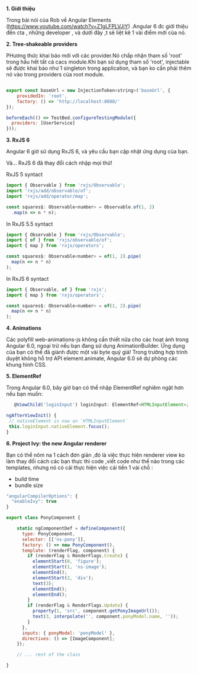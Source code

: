 **1. Giới thiệu**

Trong bài nói của  Rob về Angular Elements (https://www.youtube.com/watch?v=Z1gLFPLVJjY) .Angular 6 đc giới thiệu đến cta , những developer , và dưới đây ,t sẽ liệt kê 1 vài điểm mới của nó.

**2. Tree-shakeable providers**

PHương thức khai báo mới với các provider.Nó chấp nhận tham số 'root' trong hầu hết tất cả cacs module.Khi bạn sử dụng tham số 'root',  injectable sẽ được khai báo như 1 singleton trong application, và bạn ko  cần phải thêm nó vào trong  providers của  root module. 
```javascript

export const baseUrl = new InjectionToken<string>('baseUrl', {
    providedIn: 'root',
    factory: () => 'http://localhost:8080/'
});

beforeEach(() => TestBed.configureTestingModule({
  providers: [UserService]
}));
```

**3. RxJS 6**

Angular 6 giờ sử dụng RxJS 6, và yêu cầu bạn cập nhật ứng dụng của bạn.

Và… RxJS 6 đã thay đổi cách nhập mọi thứ!

RxJS 5 syntact
```javascript
import { Observable } from 'rxjs/Observable';
import 'rxjs/add/observable/of';
import 'rxjs/add/operator/map';

const squares$: Observable<number> = Observable.of(1, 2)
  .map(n => n * n);
```

In RxJS 5.5 syntact
```javascript
import { Observable } from 'rxjs/Observable';
import { of } from 'rxjs/observable/of';
import { map } from 'rxjs/operators';

const squares$: Observable<number> = of(1, 2).pipe(
  map(n => n * n)
);
```

In RxJS 6 syntact
```javascript
import { Observable, of } from 'rxjs';
import { map } from 'rxjs/operators';

const squares$: Observable<number> = of(1, 2).pipe(
  map(n => n * n)
);
```
**4. Animations**

Các polyfill web-animations-js không cần thiết nữa cho các hoạt ảnh trong Angular 6.0, ngoại trừ nếu bạn đang sử dụng AnimationBuilder. Ứng dụng của bạn có thể đã giành được một vài byte quý giá! Trong trường hợp trình duyệt không hỗ trợ API element.animate, Angular 6.0 sẽ dự phòng các khung hình CSS.

**5. ElementRef<T>**
    
Trong Angular 6.0, bây giờ bạn có thể nhập ElementRef nghiêm ngặt hơn nếu bạn muốn:
 ```javascript
    @ViewChild('loginInput') loginInput: ElementRef<HTMLInputElement>;

ngAfterViewInit() {
  // nativeElement is now an `HTMLInputElement`
  this.loginInput.nativeElement.focus();
}
 ```
 
**6. Project Ivy: the new Angular renderer**

Bạn có thể nôm na 1 cách đơn giản ,đó là việc thực hiện renderer view ko làm thay đổi cách các bạn thực thi code ,viết code như thế nào trong các  templates, nhưng nó có cải thực hiện việc cải tiền 1 vài chỗ :
* build time
* bundle size

```javascript
"angularCompilerOptions": {
  "enableIvy": true
}

export class PonyComponent {

    static ngComponentDef = defineComponent({
      type: PonyComponent,
      selector: [['ns-pony']],
      factory: () => new PonyComponent(),
      template: (renderFlag, component) {
        if (renderFlag & RenderFlags.Create) {
          elementStart(0, 'figure');
          elementStart(1, 'ns-image');
          elementEnd();
          elementStart(2, 'div');
          text(3);
          elementEnd();
          elementEnd();
        }
        if (renderFlag & RenderFlags.Update) {
          property(1, 'src', component.getPonyImageUrl());
          text(3, interpolate('', component.ponyModel.name, ''));
        }
      },
      inputs: { ponyModel: 'ponyModel' },
      directives: () => [ImageComponent];
    });

    // ... rest of the class

}
```